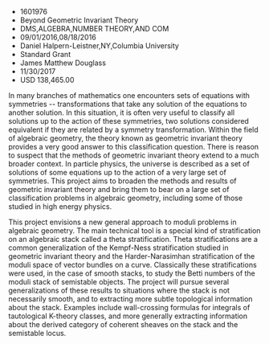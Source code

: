 
* 1601976
* Beyond Geometric Invariant Theory
* DMS,ALGEBRA,NUMBER THEORY,AND COM
* 09/01/2016,08/18/2016
* Daniel Halpern-Leistner,NY,Columbia University
* Standard Grant
* James Matthew Douglass
* 11/30/2017
* USD 138,465.00

In many branches of mathematics one encounters sets of equations with symmetries
-- transformations that take any solution of the equations to another solution.
In this situation, it is often very useful to classify all solutions up to the
action of these symmetries, two solutions considered equivalent if they are
related by a symmetry transformation. Within the field of algebraic geometry,
the theory known as geometric invariant theory provides a very good answer to
this classification question. There is reason to suspect that the methods of
geometric invariant theory extend to a much broader context. In particle
physics, the universe is described as a set of solutions of some equations up to
the action of a very large set of symmetries. This project aims to broaden the
methods and results of geometric invariant theory and bring them to bear on a
large set of classification problems in algebraic geometry, including some of
those studied in high energy physics.

This project envisions a new general approach to moduli problems in algebraic
geometry. The main technical tool is a special kind of stratification on an
algebraic stack called a theta stratification. Theta stratifications are a
common generalization of the Kempf-Ness stratification studied in geometric
invariant theory and the Harder-Narasimhan stratification of the moduli space of
vector bundles on a curve. Classically these stratifications were used, in the
case of smooth stacks, to study the Betti numbers of the moduli stack of
semistable objects. The project will pursue several generalizations of these
results to situations where the stack is not necessarily smooth, and to
extracting more subtle topological information about the stack. Examples include
wall-crossing formulas for integrals of tautological K-theory classes, and more
generally extracting information about the derived category of coherent sheaves
on the stack and the semistable locus.
